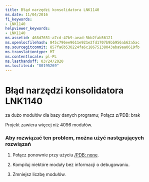 ```yaml
---
title: Błąd narzędzi konsolidatora LNK1140
ms.date: 11/04/2016
f1_keywords:
- LNK1140
helpviewer_keywords:
- LNK1140
ms.assetid: 468d7651-a7cd-47b9-aead-5bb2fab56121
ms.openlocfilehash: 845c796ee9611e921e2fd1707b9bb956ab62a5ac
ms.sourcegitcommit: 857fa6b530224fa6c18675138043aba9aa0619fb
ms.translationtype: MT
ms.contentlocale: pl-PL
ms.lasthandoff: 03/24/2020
ms.locfileid: "80195269"
---
```

# <a name="linker-tools-error-lnk1140"></a>Błąd narzędzi konsolidatora LNK1140

za dużo modułów dla bazy danych programu; Połącz z/PDB: brak

Projekt zawiera więcej niż 4096 modułów.

### <a name="to-fix-by-using-the-following-possible-solutions"></a>Aby rozwiązać ten problem, można użyć następujących rozwiązań

1. Połącz ponownie przy użyciu [/PDB: none](../../build/reference/pdb-use-program-database.md).

1. Kompiluj niektóre moduły bez informacji o debugowaniu.

1. Zmniejsz liczbę modułów.
